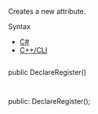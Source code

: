 Creates a new attribute.

Syntax

* [C#](#i-syntax-CS)
* [C++/CLI](#i-syntax-CPP2005)

```
```
public DeclareRegister()
```
```

```
```
public:
DeclareRegister();
```
```
